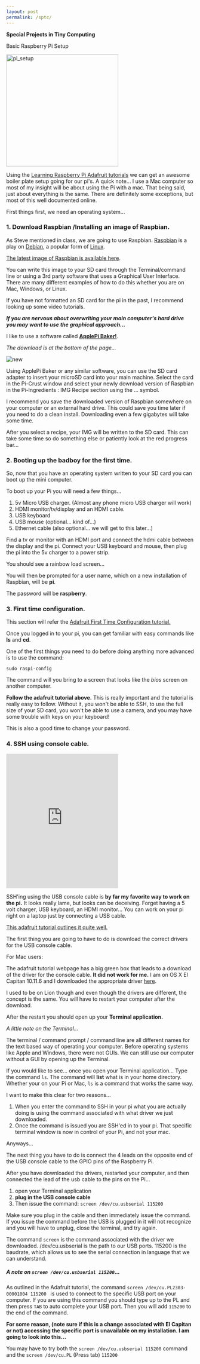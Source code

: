 ```yaml
---
layout: post
permalink: /sptc/
---
```

**Special Projects in Tiny Computing**

Basic Raspberry Pi Setup

<img class="alignnone size-medium wp-image-46" src="http://c.visitsteve.com/sptc16/wp-content/uploads/sites/18/2016/09/pi_setup-300x300.jpg" alt="pi_setup" width="300" height="300" />


Using the [Learning Raspberry Pi Adafruit tutorials](https://learn.adafruit.com/series/learn-raspberry-pi) we can get an awesome boiler plate setup going for our pi's. A quick note... I use a Mac computer so most of my insight will be about using the Pi with a mac. That being said, just about everything is the same. There are definitely some exceptions, but most of this well documented online.

First things first, we need an operating system...

### 1. Download Raspbian /Installing an image of Raspbian.

As Steve mentioned in class, we are going to use Raspbian. [Raspbian](https://en.wikipedia.org/wiki/Raspbian) is a play on [Debian](https://en.wikipedia.org/wiki/Debian), a popular form of [Linux](https://en.wikipedia.org/wiki/Linux).

[The latest image of Raspbian is available here](https://www.raspberrypi.org/downloads/raspbian/).

You can write this image to your SD card through the Terminal/command line or using a 3rd party software that uses a Graphical User Interface. There are many different examples of how to do this whether you are on Mac, Windows, or Linux.

If you have not formatted an SD card for the pi in the past, I recommend looking up some video tutorials.

***If you are nervous about overwriting your main computer's hard drive you may want to use the graphical approach...***

I like to use a software called [**ApplePi Baker!**](http://www.tweaking4all.com/software/macosx-software/macosx-apple-pi-baker/).

*The download is at the bottom of the page...*


![new](http://kevinegbert.com/applepibaker.png)

Using ApplePi Baker or any similar software, you can use the SD card adapter to insert your microSD card into your main machine. Select the card in the Pi-Crust window and select your newly download version of Raspbian in the Pi-Ingredients : IMG Recipe section using the ... symbol.

I recommend you save the downloaded version of Raspbian somewhere on your computer or an external hard drive. This could save you time later if you need to do a clean install. Downloading even a few gigabytes will take some time.

After you select a recipe, your IMG will be written to the SD card. This can take some time so do something else or patiently look at the red progress bar...

### 2. Booting up the badboy for the first time.


So, now that you have an operating system written to your SD card you can boot up the mini computer.

To boot up your Pi you will need a few things...

1. 5v Micro USB charger. (Almost any phone micro USB charger will work)
2. HDMI monitor/tv/display and an HDMI cable.
3. USB keyboard
4. USB mouse (optional... kind of...)
5. Ethernet cable (also optional... we will get to this later...)


Find a tv or monitor with an HDMI port and connect the hdmi cable between the display and the pi. Connect your USB keyboard and mouse, then plug the pi into the 5v charger to a power strip.

You should see a rainbow load screen...

You will then be prompted for a user name, which on a new installation of Raspbian, will be **pi**.

The password will be **raspberry**.

### 3. First time configuration.

This section will refer the [Adafruit First Time Configuration tutorial.](https://learn.adafruit.com/adafruits-raspberry-pi-lesson-2-first-time-configuration)

Once you logged in to your pi, you can get familiar with easy commands like **ls** and **cd**.

One of the first things you need to do before doing anything more advanced is to use the command:

 ```sudo raspi-config```

 The command will you bring to a screen that looks like the *bios* screen on another computer.

**Follow the adafruit tutorial above.** This is really important and the tutorial is really easy to follow. Without it, you won't be able to SSH, to use the full size of your SD card, you won't be able to use a camera, and you may have some trouble with keys on your keyboard!

This is also a good time to change your password.


### 4. SSH using console cable.

<iframe src="https://player.vimeo.com/video/181697787 width="640" height="360" frameborder="0" webkitallowfullscreen mozallowfullscreen allowfullscreen></iframe>


SSH'ing using the USB console cable is **by far my favorite way to work on the pi.** It looks really lame, but looks can be deceiving. Forget having a 5 volt charger, USB keyboard, an HDMI monitor... You can work on your pi right on a laptop just by connecting a USB cable.

[This adafruit tutorial outlines it quite well.](https://learn.adafruit.com/adafruits-raspberry-pi-lesson-5-using-a-console-cable)

The first thing you are going to have to do is download the correct drivers for the USB console cable.

For Mac users:

The adafruit tutorial webpage has a big green box that leads to a download of the driver for the console cable. **It did not work for me.** I am on OS X El Capitan 10.11.6 and I downloaded the appropriate driver [here](http://www.prolific.com.tw/US/ShowProduct.aspx?p_id=229&pcid=41).

I used to be on Lion though and even though the drivers are different, the concept is the same. You will have to restart your computer after the download.

After the restart you should open up your **Terminal application.**

*A little note on the Terminal...*

The terminal / command prompt / command line are all different names for the text based way of operating your computer. Before operating systems like Apple and Windows, there were not GUIs. We can still use our computer without a GUI by opening up the Terminal.

If you would like to see... once you open your Terminal application... Type the command
```ls```.
The command will **list** what is in your home directory. Whether your on your Pi or Mac, ```ls``` is a command that works the same way.

I want to make this clear for two reasons...

1. When you enter the command to SSH in your pi what you are actually doing is using the command associated with what driver we just downloaded.
2. Once the command is issued you are SSH'ed in to your pi. That specific terminal window is now in control of your Pi, and not your mac.

Anyways...

The next thing you have to do is connect the 4 leads on the opposite end of the USB console cable to the GPIO pins of the Raspberry Pi.

After you have downloaded the drivers, restarted your computer, and then connected the lead of the usb cable to the pins on the Pi...

1. open your Terminal application
2.  **plug in the USB console cable**
3.  Then issue the command:
```screen /dev/cu.usbserial 115200```

Make sure you plug in the cable and then immediately issue the command. If you issue the command before the USB is plugged in it will not recognize and you will have to unplug, close the terminal, and try again.

The command ```screen``` is the command associated with the driver we downloaded. /dev/cu.usbserial is the path to our USB ports.
115200 is the baudrate, which allows us to see the serial connection in language that we can understand.

##### A note on ```screen /dev/cu.usbserial 115200```...
As outlined in the Adafruit tutorial, the command ```screen /dev/cu.PL2303-00001004 115200
``` is used to connect to the specific USB port on your computer. If you are using this command you should type up to the PL and then press ```TAB``` to auto complete your USB port. Then you will add ```115200``` to the end of the command.


**For some reason, (note sure if this is a change associated with El Capitan or not) accessing the specific port is unavailable on my installation. I am going to look into this...**

You may have to try both the ```screen /dev/cu.usbserial 115200``` command and the ```screen /dev/cu.PL``` (Press tab) ```115200```
